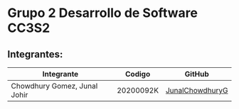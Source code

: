 # **Grupo 2 Desarrollo de Software CC3S2**

## **Integrantes:**
| Integrante | Codigo | GitHub |
|------------|--------|--------|
| Chowdhury Gomez, Junal Johir | 20200092K | [JunalChowdhuryG](https://github.com/JunalChowdhuryG/Actividades-CC3S2) |